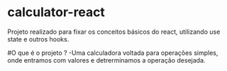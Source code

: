 # calculator-react
Projeto realizado para fixar os conceitos básicos do react, utilizando use state e outros hooks. 

#O que é o projeto ?
-Uma calculadora voltada para operações simples, onde entramos com valores e detrerminamos a operação desejada. 

